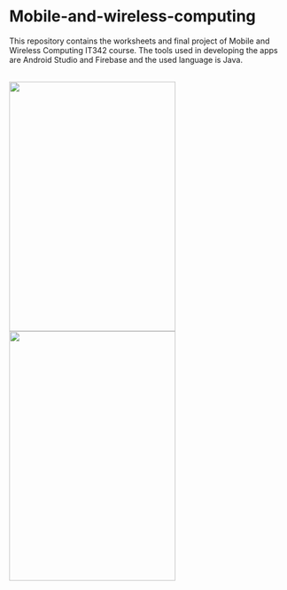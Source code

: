 # Mobile-and-wireless-computing
<p>This repository contains the worksheets and final project of Mobile and Wireless Computing IT342 course. The tools used in developing the apps are Android Studio and Firebase and the used language is Java.</p>

<br>

<img src="https://github.com/RubaAlHilal/Mobile-and-wireless-computing/assets/73358612/cf6e5274-560f-40a6-8b51-f6d8df89a7df" width="300" height="450">

<img src="https://github.com/RubaAlHilal/Mobile-and-wireless-computing/assets/73358612/ce018af0-9c6d-4934-9c4d-81a72506a911" width="300" height="450">


